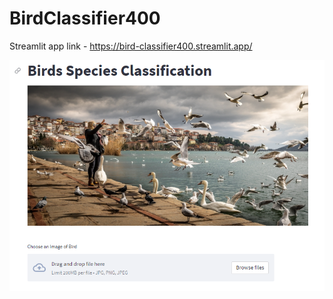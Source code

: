 # BirdClassifier400

Streamlit app link - https://bird-classifier400.streamlit.app/

![Output](output.PNG)
